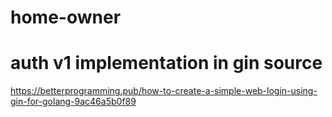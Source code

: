 # home-owner
# auth v1 implementation in gin source 
https://betterprogramming.pub/how-to-create-a-simple-web-login-using-gin-for-golang-9ac46a5b0f89

